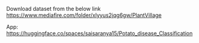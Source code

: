 Download dataset from the below link
https://www.mediafire.com/folder/xlyyus2jqg6gw/PlantVillage




App:
https://huggingface.co/spaces/saisaranya15/Potato_disease_Classification
